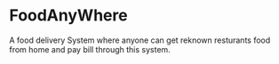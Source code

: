 # FoodAnyWhere 

A food delivery System where anyone can get reknown resturants food from home and pay bill through this system.
